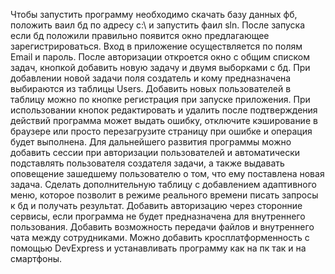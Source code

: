Чтобы запустить программу необходимо скачать базу данных фб, положить ваил бд по адресу c:\ и запустить фаил sln. 
После запуска если бд положили правильно появится окно предлагающее зарегистрироваться. 
Вход в приложение осуществляется по полям Email и пароль. 
После авторизации откроется окно с общим списком задач, кнопкой добавить новую задачу и двумя выборками с бд. 
При добавлении новой задачи поля создатель и кому предназначена выбираются из таблицы Users. 
Добавить новых пользователей в таблицу можно по кнопке регистрация при запуске приложения.
При использовании кнопок редактировать и удалить после подтверждения действий программа может выдать ошибку, отключите кэширование в браузере или просто перезагрузите страницу при ошибке и операция будет выполнена. 
Для дальнейшего развития программы можно добавить сессии при авторизации пользователей и автоматически подставлять пользователя создателя задачи, а также выдавать оповещение зашедшему пользователю о том, что ему поставлена новая задача.
Сделать дополнительную таблицу с добавлением адаптивного меню, которое позволит в режиме реального времени писать запросы к бд и получать результат.
Добавить авторизацию через сторонние сервисы, если программа не будет предназначена для внутреннего пользования.
Добавить возможность передачи файлов и внутреннего чата между сотрудниками.
Можно добавить кросплатформенность с помощью DevExpress и устанавливать программу как на пк так и на смартфоны.
